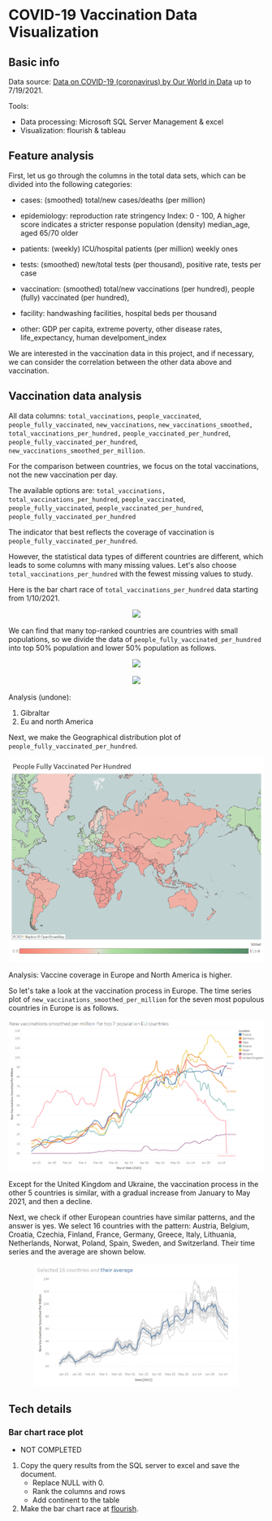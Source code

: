 # COVID-19 Vaccination Data Visualization
## Basic info
Data source: [Data on COVID-19 (coronavirus) by Our World in Data](https://github.com/owid/covid-19-data/tree/master/public/data) up to 7/19/2021.

Tools: 
* Data processing: Microsoft SQL Server Management & excel
* Visualization: flourish & tableau

## Feature analysis
First, let us go through the columns in the total data sets, which can be divided into the following categories: 
* cases: (smoothed) total/new cases/deaths (per million)

* epidemiology: 
reproduction rate
stringency Index: 0 - 100, A higher score indicates a stricter response
population (density)
median_age, aged 65/70 older  

* patients: (weekly) ICU/hospital patients (per million)
weekly ones

* tests: (smoothed) new/total tests (per thousand), positive rate, tests per case

* vaccination: (smoothed) total/new vaccinations (per hundred), people (fully) vaccinated (per hundred), 

* facility: handwashing facilities, hospital beds per thousand

* other: GDP per capita, extreme poverty, other disease rates, life_expectancy, human develpoment_index

We are interested in the vaccination data in this project, and if necessary, we can consider the correlation between the other data above and vaccination.

## Vaccination data analysis
All data columns: `total_vaccinations`, `people_vaccinated`, `people_fully_vaccinated`, `new_vaccinations`, `new_vaccinations_smoothed,` `total_vaccinations_per_hundred,` `people_vaccinated_per_hundred`, `people_fully_vaccinated_per_hundred`, `new_vaccinations_smoothed_per_million`.

For the comparison between countries, we focus on the total vaccinations, not the new vaccination per day.

The available options are: `total_vaccinations,` `total_vaccinations_per_hundred`, `people_vaccinated`, `people_fully_vaccinated`, `people_vaccinated_per_hundred`,   `people_fully_vaccinated_per_hundred`

The indicator that best reflects the coverage of vaccination is `people_fully_vaccinated_per_hundred`. 

However, the statistical data types of different countries are different, which leads to some columns with many missing values. Let's also choose `total_vaccinations_per_hundred` with the fewest missing values to study.

Here is the bar chart race of `total_vaccinations_per_hundred` data starting from 1/10/2021.

<p align="center">
<img src="./figs/total.gif" width="80%" >
</p>

We can find that many top-ranked countries are countries with small populations, so we divide the data of `people_fully_vaccinated_per_hundred` into top 50% population and lower 50% population as follows.
<p align="center">
<img src="./figs/top50.gif" width="80%" >
</p>

<p align="center">
<img src="./figs/lower50.gif" width="80%" >
</p>

Analysis (undone):
1. Gibraltar
2. Eu and north America

Next, we make the Geographical distribution plot of `people_fully_vaccinated_per_hundred`.
<p align="center">
<img src="./figs/geo.png" width="100%" >
</p>
Analysis:
Vaccine coverage in Europe and North America is higher.

So let's take a look at the vaccination process in Europe. The time series plot of `new_vaccinations_smoothed_per_million` for the seven most populous countries in Europe is as follows.
<p align="center">
<img src="./figs/timeseries.png" width="100%" >
</p>

Except for the United Kingdom and Ukraine, the vaccination process in the other 5 countries is similar, with a gradual increase from January to May 2021, and then a decline.

Next, we check if other European countries have similar patterns, and the answer is yes. We select 16 countries with the pattern: Austria, Belgium, Croatia, Czechia, Finland, France, Germany, Greece, Italy, Lithuania, Netherlands, Norwat, Poland, Spain, Sweden, and Switzerland. Their time series and the average are shown below.

<p align="center">
<img src="./figs/selected_16.png" width="80%" >
</p>

## Tech details
### Bar chart race plot
* NOT COMPLETED
1. Copy the query results from the SQL server to excel and save the document.
    * Replace NULL with 0.
    * Rank the columns and rows
    * Add continent to the table
2. Make the bar chart race at [flourish](https://flourish.studio/).
